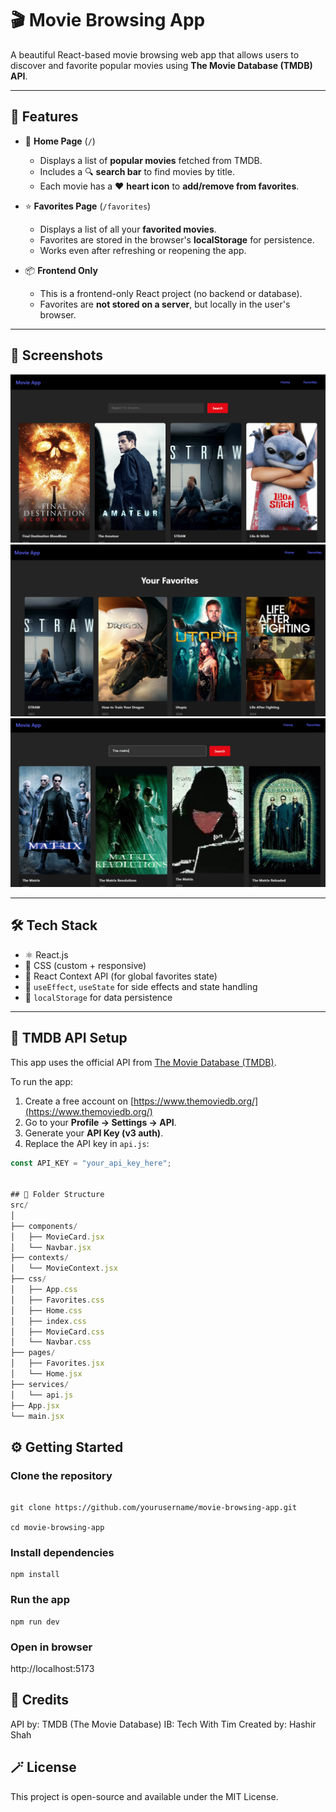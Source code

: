 # 🎬 Movie Browsing App

A beautiful React-based movie browsing web app that allows users to discover and favorite popular movies using **The Movie Database (TMDB) API**.

---

## 🚀 Features

- 📃 **Home Page** (`/`)

  - Displays a list of **popular movies** fetched from TMDB.
  - Includes a 🔍 **search bar** to find movies by title.
  - Each movie has a ❤️ **heart icon** to **add/remove from favorites**.

- ⭐ **Favorites Page** (`/favorites`)

  - Displays a list of all your **favorited movies**.
  - Favorites are stored in the browser's **localStorage** for persistence.
  - Works even after refreshing or reopening the app.

- 📦 **Frontend Only**
  - This is a frontend-only React project (no backend or database).
  - Favorites are **not stored on a server**, but locally in the user's browser.

---

## 📸 Screenshots

![alt text](<Screenshot 2025-06-20 162053.png>)
![alt text](<Screenshot 2025-06-20 162137.png>)
![alt text](<Screenshot 2025-06-20 162207.png>)

---

## 🛠️ Tech Stack

- ⚛️ React.js
- 🎨 CSS (custom + responsive)
- 🔁 React Context API (for global favorites state)
- 🧠 `useEffect`, `useState` for side effects and state handling
- 📁 `localStorage` for data persistence

---

## 🔐 TMDB API Setup

This app uses the official API from [The Movie Database (TMDB)](https://www.themoviedb.org/).

To run the app:

1. Create a free account on [https://www.themoviedb.org/](https://www.themoviedb.org/)
2. Go to your **Profile → Settings → API**.
3. Generate your **API Key (v3 auth)**.
4. Replace the API key in `api.js`:

```js
const API_KEY = "your_api_key_here";


## 📁 Folder Structure
src/
│
├── components/
│   ├── MovieCard.jsx
│   └── Navbar.jsx
├── contexts/
│   └── MovieContext.jsx
├── css/
│   ├── App.css
│   ├── Favorites.css
│   ├── Home.css
│   ├── index.css
│   ├── MovieCard.css
│   └── Navbar.css
├── pages/
│   ├── Favorites.jsx
│   └── Home.jsx
├── services/
│   └── api.js
├── App.jsx
└── main.jsx
```

## ⚙️ Getting Started

### Clone the repository
```

git clone https://github.com/yourusername/movie-browsing-app.git

cd movie-browsing-app
```

### Install dependencies

```
npm install
```
### Run the app
```
npm run dev
```
### Open in browser

http://localhost:5173

## 🤝 Credits

API by: TMDB (The Movie Database)
IB: Tech With Tim
Created by: Hashir Shah

## 🪄 License

This project is open-source and available under the MIT License.
